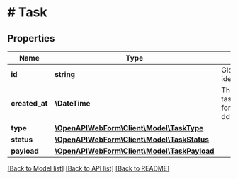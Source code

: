 # # Task

## Properties

Name | Type | Description | Notes
------------ | ------------- | ------------- | -------------
**id** | **string** | Globally unique task&#39;s identifier |
**created_at** | **\DateTime** | The timestamp when the task was created in the format \&quot;yyyy-MM-dd&#39;T&#39;HH:mm:ss.SSSZ\&quot;. |
**type** | [**\OpenAPIWebForm\Client\Model\TaskType**](TaskType.md) |  |
**status** | [**\OpenAPIWebForm\Client\Model\TaskStatus**](TaskStatus.md) |  |
**payload** | [**\OpenAPIWebForm\Client\Model\TaskPayload**](TaskPayload.md) |  |

[[Back to Model list]](../../README.md#models) [[Back to API list]](../../README.md#endpoints) [[Back to README]](../../README.md)
